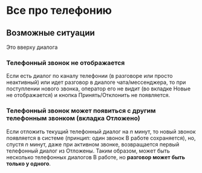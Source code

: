 # Все про телефонию

## Возможные ситуации

Это вверху диалога

### Телефонный звонок не отображается

Если есть диалог по каналу телефонии (в разговоре или просто неактивный) или идет разговор в диалоге чата/мессенджера, то при поступлении нового звонка, оператор его не видит (во вкладке Новые не отображается) и кнопка Принять/Отклонить не появляется.

### Телефонный звонок может появиться с другим телефонным звонком (вкладка Отложено)

Если отложить текущий телефонный диалог на *n* минут, то новый звонок появляется в системе (принцип: один звонок В работе сохраняется), но, спустя *n* минут, даже при активном звонке, возвращается первый телефонный диалог из Отложены. Таким образом, может быть несколько телефонных диалогов В работе, но **разговор может быть только у одного**.
